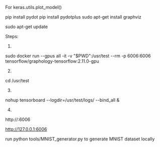 For keras.utils.plot_model()

pip install pydot
pip install pydotplus
sudo apt-get install graphviz

sudo apt-get update


Steps:

1.
sudo docker run --gpus all -it -v "$PWD":/usr/test --rm -p 6006:6006 tensorflow/graphology-tensorflow:2.11.0-gpu

2.
cd /usr/test

3.
nohup tensorboard --logdir=/usr/test/logs/ --bind_all &

4.
http://<backend-server-ip>:6006

http://127.0.0.1:6006


run
python tools/MNIST_generator.py
to generate MNIST dataset locally
